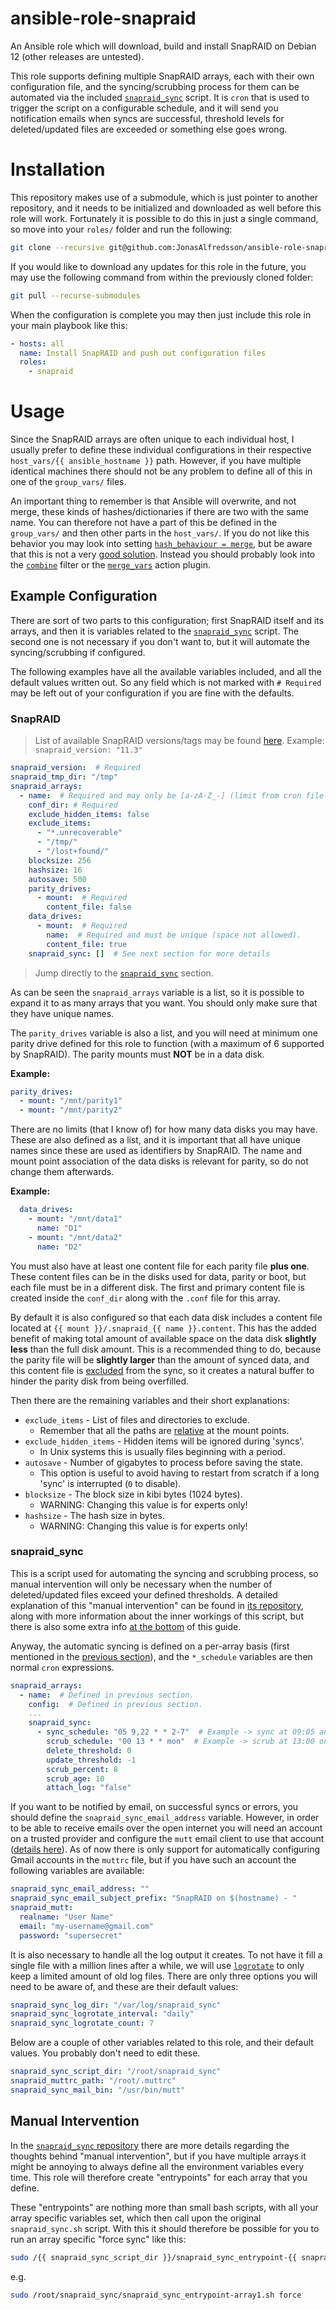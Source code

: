 # ansible-role-snapraid

An Ansible role which will download, build and install SnapRAID on Debian 12
(other releases are untested).

This role supports defining multiple SnapRAID arrays, each with their own
configuration file, and the syncing/scrubbing process for them can be automated
via the included [`snapraid_sync`][1] script. It is `cron` that is used to
trigger the script on a configurable schedule, and it will send you notification
emails when syncs are successful, threshold levels for deleted/updated files are
exceeded or something else goes wrong.


# Installation

This repository makes use of a submodule, which is just pointer to another
repository, and it needs to be initialized and downloaded as well before this
role will work. Fortunately it is possible to do this in just a single command,
so move into your `roles/` folder and run the following:

```bash
git clone --recursive git@github.com:JonasAlfredsson/ansible-role-snapraid.git snapraid
```

If you would like to download any updates for this role in the future, you may
use the following command from within the previously cloned folder:

```bash
git pull --recurse-submodules
```

When the configuration is complete you may then just include this role in your
main playbook like this:

```yaml
- hosts: all
  name: Install SnapRAID and push out configuration files
  roles:
    - snapraid
```



# Usage

Since the SnapRAID arrays are often unique to each individual host, I usually
prefer to define these individual configurations in their respective
`host_vars/{{ ansible_hostname }}` path. However, if you have multiple
identical machines there should not be any problem to define all of this in
one of the `group_vars/` files.

An important thing to remember is that Ansible will overwrite, and not merge,
these kinds of hashes/dictionaries if there are two with the same name. You can
therefore not have a part of this be defined in the `group_vars/` and then other
parts in the `host_vars/`. If you do not like this behavior you may look into
setting [`hash_behaviour = merge`][2], but be aware that this is not a very
[good solution][3]. Instead you should probably look into the [`combine`][5]
filter or the [`merge_vars`][4] action plugin.


## Example Configuration
There are sort of two parts to this configuration; first SnapRAID itself and
its arrays, and then it is variables related to the [`snapraid_sync`][1] script.
The second one is not necessary if you don't want to, but it will automate the
syncing/scrubbing if configured.

The following examples have all the available variables included, and all the
default values written out. So any field which is not marked with `# Required`
may be left out of your configuration if you are fine with the defaults.


### SnapRAID
> List of available SnapRAID versions/tags may be found [here][6].
  Example: `snapraid_version: "11.3"`

```yaml
snapraid_version:  # Required
snapraid_tmp_dir: "/tmp"
snapraid_arrays:
  - name:  # Required and may only be [a-zA-Z_-] (limit from cron file naming).
    conf_dir: # Required
    exclude_hidden_items: false
    exclude_items:
      - "*.unrecoverable"
      - "/tmp/"
      - "/lost+found/"
    blocksize: 256
    hashsize: 16
    autosave: 500
    parity_drives:
      - mount:  # Required
        content_file: false
    data_drives:
      - mount:  # Required
        name:  # Required and must be unique (space not allowed).
        content_file: true
    snapraid_sync: []  # See next section for more details
```

> Jump directly to the [`snapraid_sync`](#snapraid_sync) section.

As can be seen the `snapraid_arrays` variable is a list, so it is possible to
expand it to as many arrays that you want. You should only make sure that they
have unique names.

The `parity_drives` variable is also a list, and you will need at minimum one
parity drive defined for this role to function (with a maximum of 6 supported
by SnapRAID). The parity mounts must **NOT** be in a data disk.

**Example:**

```yaml
parity_drives:
  - mount: "/mnt/parity1"
  - mount: "/mnt/parity2"
```

There are no limits (that I know of) for how many data disks you may have.
These are also defined as a list, and it is important that all have unique
names since these are used as identifiers by SnapRAID. The name and mount point
association of the data disks is relevant for parity, so do not change them
afterwards.

**Example:**

```yaml
  data_drives:
    - mount: "/mnt/data1"
      name: "D1"
    - mount: "/mnt/data2"
      name: "D2"
```

You must also have at least one content file for each parity file **plus one**.
These content files can be in the disks used for data, parity or boot, but each
file must be in a different disk. The first and primary content file is created
inside the `conf_dir` along with the `.conf` file for this array.

By default it is also configured so that each data disk includes a content file
located at `{{ mount }}/.snapraid_{{ name }}.content`. This has the added
benefit of making total amount of available space on the data disk
**slightly less** than the full disk amount. This is a recommended thing to do,
because the parity file will be **slightly larger** than the amount of synced
data, and this content file is [excluded][10] from the sync, so it creates a
natural buffer to hinder the parity disk from being overfilled.

Then there are the remaining variables and their short explanations:

- `exclude_items` - List of files and directories to exclude.
  - Remember that all the paths are [relative][11] at the mount points.
- `exclude_hidden_items` - Hidden items will be ignored during 'syncs'.
  - In Unix systems this is usually files beginning with a period.
- `autosave` - Number of gigabytes to process before saving the state.
  - This option is useful to avoid having to restart from scratch if a long
    'sync' is interrupted (`0` to disable).
- `blocksize` - The block size in kibi bytes (1024 bytes).
  - WARNING: Changing this value is for experts only!
- `hashsize` - The hash size in bytes.
  - WARNING: Changing this value is for experts only!


### snapraid_sync
This is a script used for automating the syncing and scrubbing process, so
manual intervention will only be necessary when the number of deleted/updated
files exceed your defined thresholds. A detailed explanation of this "manual
intervention" can be found in [its repository][7], along with more information
about the inner workings of this script, but there is also some extra info
[at the bottom](#manual-intervention) of this guide.

Anyway, the automatic syncing is defined on a per-array basis (first mentioned
in the [previous section](#snapraid)), and the `*_schedule` variables are then
normal `cron` expressions.

```yaml
snapraid_arrays:
  - name:  # Defined in previous section.
    config:  # Defined in previous section.
    ...
    snapraid_sync:
      - sync_schedule: "05 9,22 * * 2-7"  # Example -> sync at 09:05 and 22:05 every day except monday.
        scrub_schedule: "00 13 * * mon"  # Example -> scrub at 13:00 on mondays.
        delete_threshold: 0
        update_threshold: -1
        scrub_percent: 8
        scrub_age: 10
        attach_log: "false"
```

If you want to be notified by email, on successful syncs or errors, you should
define the `snapraid_sync_email_address` variable. However, in order to be able
to receive emails over the open internet you will need an account on a trusted
provider and configure the `mutt` email client to use that account
([details here][8]). As of now there is only support for automatically
configuring Gmail accounts in the `muttrc` file, but if you have such an
account the following variables are available:

```yaml
snapraid_sync_email_address: ""
snapraid_sync_email_subject_prefix: "SnapRAID on $(hostname) - "
snapraid_mutt:
  realname: "User Name"
  email: "my-username@gmail.com"
  password: "supersecret"
```

It is also necessary to handle all the log output it creates. To not have it
fill a single file with a million lines after a while, we will use
[`logrotate`][9] to only keep a limited amount of old log files. There are
only three options you will need to be aware of, and these are their default
values:

```yaml
snapraid_sync_log_dir: "/var/log/snapraid_sync"
snapraid_sync_logrotate_interval: "daily"
snapraid_sync_logrotate_count: 7
```

Below are a couple of other variables related to this role, and their default
values. You probably don't need to edit these.

```yaml
snapraid_sync_script_dir: "/root/snapraid_sync"
snapraid_muttrc_path: "/root/.muttrc"
snapraid_sync_mail_bin: "/usr/bin/mutt"
```


## Manual Intervention
In the [`snapraid_sync` repository][7] there are more details regarding the
thoughts behind "manual intervention", but if you have multiple arrays it might
be annoying to always define all the environment variables every time. This role
will therefore create "entrypoints" for each array that you define.

These "entrypoints" are nothing more than small bash scripts, with all your
array specific variables set, which then call upon the original
`snapraid_sync.sh` script. With this it should therefore be possible for you
to run an array specific "force sync" like this:

```bash
sudo /{{ snapraid_sync_script_dir }}/snapraid_sync_entrypoint-{{ snapraid_sync.name }}.sh force
```

e.g.

```bash
sudo /root/snapraid_sync/snapraid_sync_entrypoint-array1.sh force
```






[1]: https://github.com/JonasAlfredsson/snapraid_sync
[2]: https://docs.ansible.com/ansible/latest/reference_appendices/config.html#default-hash-behaviour
[3]: https://medium.com/uptime-99/3-things-ive-learned-about-ansible-the-hard-way-bae341524a86
[4]: https://pypi.org/project/ansible-merge-vars/
[5]: https://docs.ansible.com/ansible/latest/user_guide/playbooks_filters.html#combining-hashes-dictionaries
[6]: https://github.com/amadvance/snapraid/releases
[7]: https://github.com/JonasAlfredsson/snapraid_sync#interactive-intervention
[8]: https://github.com/JonasAlfredsson/snapraid_sync#mutt
[9]: https://linux.die.net/man/8/logrotate
[10]: https://www.snapraid.it/manual#7.4
[11]: https://www.snapraid.it/manual#8
